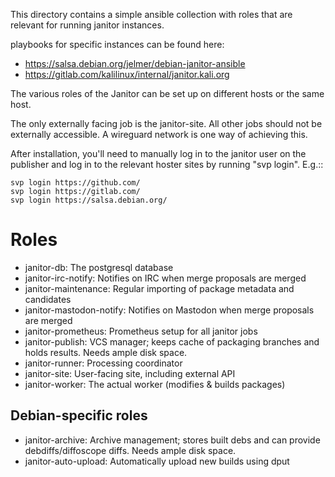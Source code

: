 This directory contains a simple ansible collection with roles that are
relevant for running janitor instances.

playbooks for specific instances can be found here:

 * https://salsa.debian.org/jelmer/debian-janitor-ansible
 * https://gitlab.com/kalilinux/internal/janitor.kali.org

The various roles of the Janitor can be set up on different hosts or the same host.

The only externally facing job is the janitor-site. All other jobs should not
be externally accessible. A wireguard network is one way of achieving this.

After installation, you'll need to manually log in to the janitor user on the
publisher and log in to the relevant hoster sites by running "svp login". E.g.::

    svp login https://github.com/
    svp login https://gitlab.com/
    svp login https://salsa.debian.org/

Roles
=====

* janitor-db: The postgresql database
* janitor-irc-notify: Notifies on IRC when merge proposals are merged
* janitor-maintenance: Regular importing of package metadata and candidates
* janitor-mastodon-notify: Notifies on Mastodon when merge proposals are merged
* janitor-prometheus: Prometheus setup for all janitor jobs
* janitor-publish: VCS manager; keeps cache of packaging branches and holds
    results. Needs ample disk space.
* janitor-runner: Processing coordinator
* janitor-site: User-facing site, including external API
* janitor-worker: The actual worker (modifies & builds packages)

Debian-specific roles
---------------------

* janitor-archive: Archive management; stores built debs and can provide
    debdiffs/diffoscope diffs. Needs ample disk space.
* janitor-auto-upload: Automatically upload new builds using dput
